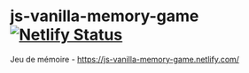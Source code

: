 # js-vanilla-memory-game [![Netlify Status](https://api.netlify.com/api/v1/badges/66a255c3-1f6b-4840-8be0-3aaf8cf4855a/deploy-status)](https://app.netlify.com/sites/js-vanilla-memory-game/deploys)
Jeu de mémoire - https://js-vanilla-memory-game.netlify.com/
